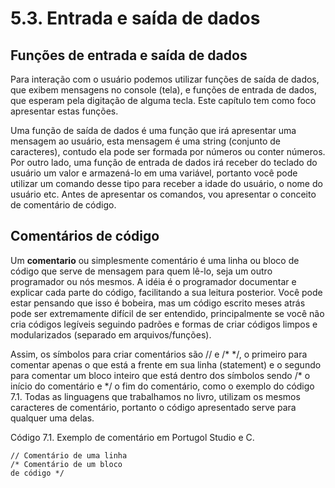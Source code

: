 # 5.3. Entrada e saída de dados

## Funções de entrada e saída de dados

Para interação com o usuário podemos utilizar funções de saída de dados, que exibem mensagens no console \(tela\), e funções de entrada de dados, que esperam pela digitação de alguma tecla. Este capítulo tem como foco apresentar estas funções. 

Uma função de saída de dados é uma função que irá apresentar uma mensagem ao usuário, esta mensagem é uma string \(conjunto de caracteres\), contudo ela pode ser formada por números ou conter números. Por outro lado, uma função de entrada de dados irá receber do teclado do usuário um valor e armazená-lo em uma variável, portanto você pode utilizar um comando desse tipo para receber a idade do usuário, o nome do usuário etc. Antes de apresentar os comandos, vou apresentar o conceito de comentário de código.

## Comentários de código

Um **comentario** ou simplesmente comentário é uma linha ou bloco de código que serve de mensagem para quem lê-lo, seja um outro programador ou nós mesmos. A idéia é o programador documentar e explicar cada parte do código, facilitando a sua leitura posterior. Você pode estar pensando que isso é bobeira, mas um código escrito meses atrás pode ser extremamente difícil de ser entendido, principalmente se você não cria códigos legíveis seguindo padrões e formas de criar códigos limpos e modularizados \(separado em arquivos/funções\).

Assim, os símbolos para criar comentários são // e /\* \*/, o primeiro para comentar apenas o que está a frente em sua linha \(statement\) e o segundo para comentar um bloco inteiro que está dentro dos símbolos sendo /\* o início do comentário e \*/ o fim do comentário, como o exemplo do código 7.1. Todas as linguagens que trabalhamos no livro, utilizam os mesmos caracteres de comentário, portanto o código apresentado serve para qualquer uma delas.

Código 7.1. Exemplo de comentário em Portugol Studio e C.

```text
// Comentário de uma linha
/* Comentário de um bloco
de código */
```

